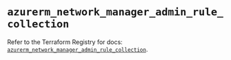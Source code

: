 # `azurerm_network_manager_admin_rule_collection`

Refer to the Terraform Registry for docs: [`azurerm_network_manager_admin_rule_collection`](https://registry.terraform.io/providers/hashicorp/azurerm/4.18.0/docs/resources/network_manager_admin_rule_collection).
